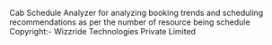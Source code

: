 Cab Schedule Analyzer for analyzing booking trends and scheduling recommendations as per the number of resource being schedule 
Copyright:- Wizzride Technologies Private Limited
